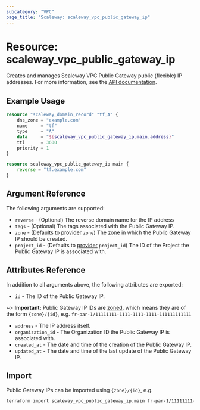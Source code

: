 ```yaml
---
subcategory: "VPC"
page_title: "Scaleway: scaleway_vpc_public_gateway_ip"
---
```


# Resource: scaleway_vpc_public_gateway_ip

Creates and manages Scaleway VPC Public Gateway public (flexible) IP addresses.
For more information, see the [API documentation](https://www.scaleway.com/en/developers/api/public-gateway/#path-ips-list-ips).

## Example Usage

```terraform
resource "scaleway_domain_record" "tf_A" {
    dns_zone = "example.com"
    name     = "tf"
    type     = "A"
    data     = "${scaleway_vpc_public_gateway_ip.main.address}"
    ttl      = 3600
    priority = 1
}

resource scaleway_vpc_public_gateway_ip main {
	reverse = "tf.example.com"
}
```

## Argument Reference

The following arguments are supported:

- `reverse` - (Optional) The reverse domain name for the IP address
- `tags` - (Optional) The tags associated with the Public Gateway IP.
- `zone` - (Defaults to [provider](../index.md#zone) `zone`) The [zone](../guides/regions_and_zones.md#zones) in which the Public Gateway IP should be created.
- `project_id` - (Defaults to [provider](../index.md#project_id) `project_id`) The ID of the Project the Public Gateway IP is associated with.

## Attributes Reference

In addition to all arguments above, the following attributes are exported:

- `id` - The ID of the Public Gateway IP.

~> **Important:** Public Gateway IP IDs are [zoned](../guides/regions_and_zones.md#resource-ids), which means they are of the form `{zone}/{id}`, e.g. `fr-par-1/11111111-1111-1111-1111-111111111111`

- `address` - The IP address itself.
- `organization_id` - The Organization ID the Public Gateway IP is associated with.
- `created_at` - The date and time of the creation of the Public Gateway IP.
- `updated_at` - The date and time of the last update of the Public Gateway IP.

## Import

Public Gateway IPs can be imported using `{zone}/{id}`, e.g.

```bash
terraform import scaleway_vpc_public_gateway_ip.main fr-par-1/11111111-1111-1111-1111-111111111111
```
